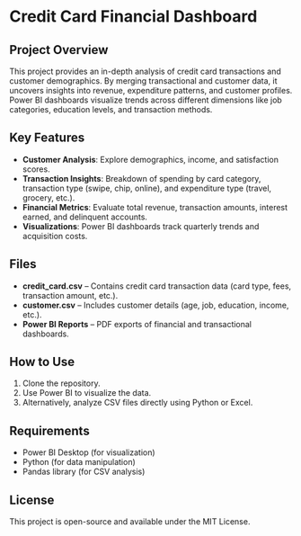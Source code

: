 # **Credit Card Financial Dashboard**

## **Project Overview**

This project provides an in-depth analysis of credit card transactions and customer demographics. By merging transactional and customer data, it uncovers insights into revenue, expenditure patterns, and customer profiles. Power BI dashboards visualize trends across different dimensions like job categories, education levels, and transaction methods.

## **Key Features**

* **Customer Analysis**: Explore demographics, income, and satisfaction scores.  
* **Transaction Insights**: Breakdown of spending by card category, transaction type (swipe, chip, online), and expenditure type (travel, grocery, etc.).  
* **Financial Metrics**: Evaluate total revenue, transaction amounts, interest earned, and delinquent accounts.  
* **Visualizations**: Power BI dashboards track quarterly trends and acquisition costs.

## **Files**

* **credit\_card.csv** – Contains credit card transaction data (card type, fees, transaction amount, etc.).  
* **customer.csv** – Includes customer details (age, job, education, income, etc.).  
* **Power BI Reports** – PDF exports of financial and transactional dashboards.

## **How to Use**

1. Clone the repository.  
2. Use Power BI to visualize the data.  
3. Alternatively, analyze CSV files directly using Python or Excel.

## **Requirements**

* Power BI Desktop (for visualization)  
* Python (for data manipulation)  
* Pandas library (for CSV analysis)

## **License**

This project is open-source and available under the MIT License.

